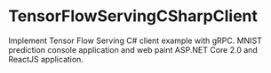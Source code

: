 # TensorFlowServingCSharpClient
Implement Tensor Flow Serving C# client example with gRPC. MNIST prediction console application and web paint ASP.NET Core 2.0 and ReactJS application.  
